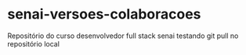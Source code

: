 # senai-versoes-colaboracoes
Repositório do curso desenvolvedor full stack senai
testando git pull no repositório local

